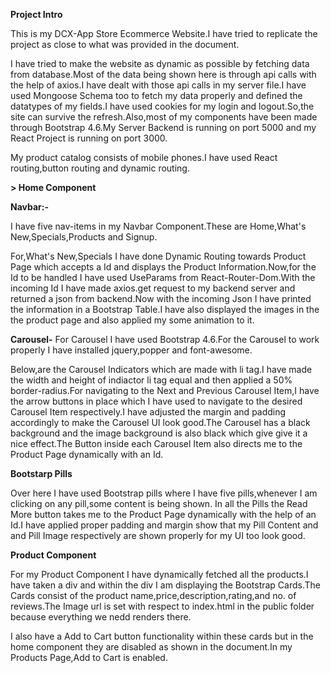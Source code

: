 **Project Intro**

This is my DCX-App Store Ecommerce Website.I have tried to replicate the project as close to what was provided in the document.

I have tried to make the website as dynamic as possible by fetching data from database.Most of the data being shown here is through api calls with the help of axios.I have dealt with those api calls in my server file.I have used Mongoose Schema too to fetch my data properly and defined the datatypes of my fields.I have used cookies for my login and logout.So,the site can survive the refresh.Also,most of my components have been made through Bootstrap 4.6.My Server Backend is running on port 5000 and my React Project is running on port 3000.

My product catalog consists of mobile phones.I have used React routing,button routing and dynamic routing.

**> Home Component**

**Navbar:-**

I have five nav-items in my Navbar Component.These are Home,What's New,Specials,Products and Signup.

For,What's New,Specials I have done Dynamic Routing towards Product Page which accepts a Id and displays the Product Information.Now,for the Id to be handled I have used UseParams from React-Router-Dom.With the incoming Id I have made axios.get request to my backend server and returned a json from backend.Now with the incoming Json I have printed the information in a Bootstrap Table.I have also displayed the images in the the product page and also applied my some animation to it.

**Carousel-**
For Carousel I have used Bootstrap 4.6.For the Carousel to work properly I have installed jquery,popper and font-awesome.

Below,are the Carousel Indicators which are made with li tag.I have made the width and height of indiactor li tag equal and then applied a 50% border-radius.For navigating to the Next and Previous Carousel Item,I have the arrow buttons in place which I have used to navigate to the desired Carousel Item respectively.I have adjusted the margin and padding accordingly to make the Carousel UI look good.The Carousel has a black background and the image background is also black which give give it a nice effect.The Button inside each Carousel Item also directs me to the Product Page dynamically with an Id.

**Bootstarp Pills**

Over here I have used Bootstrap pills where I have five pills,whenever I am clicking on any pill,some content is being shown. In all the Pills the Read More button takes me to the Product Page dynamically with the help of an Id.I have applied proper padding and margin show that my Pill Content and and Pill Image respectively are shown properly for my UI too look good.

**Product Component**

For my Product Component I have dynamically fetched all the products.I have taken a div and within the div I am displaying the Bootstrap Cards.The Cards consist of the product name,price,description,rating,and no. of reviews.The Image url is set with respect to index.html in the public folder because everything we nedd renders there.

I also have a Add to Cart button functionality within these cards but in the home component they are disabled as shown in the document.In my Products Page,Add to Cart is enabled.

